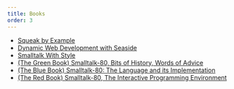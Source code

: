 ```yaml
---
title: Books
order: 3
---
```

<ul>
    <li><a target="_blank" href="http://squeakbyexample.org/">Squeak by Example</a></li>
    <li><a target="_blank" href="http://book.seaside.st/">Dynamic Web Development with Seaside</a></li>
    <li><a target="_blank" href="http://sdmeta.gforge.inria.fr/FreeBooks/WithStyle/SmalltalkWithStyle.pdf">Smalltalk With Style</a></li>
    <li><a target="_blank" href="http://sdmeta.gforge.inria.fr/FreeBooks/BitsOfHistory/">(The Green Book) Smalltalk-80, Bits of History, Words of Advice</a></li>
    <li><a target="_blank" href="http://sdmeta.gforge.inria.fr/FreeBooks/BlueBook/">(The Blue Book) Smalltalk-80: The Language and its Implementation</a></li>
    <li><a target="_blank" href="http://sdmeta.gforge.inria.fr/FreeBooks/TheInteractiveProgrammingEnv/TheInteractiveProgrammingEnv.pdf">(The Red Book) Smalltalk-80, The Interactive Programming Environment</a></li>
</ul>